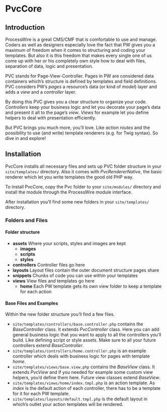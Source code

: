 # PvcCore

## Introduction

ProcessWire is a great CMS/CMF that is comfortable to use and manage. Coders as well as designers especially love the fact that PW gives you a maximum of freedom when it comes to structuring and coding your templates. But also it is this freedom that makes every single one of us come up with her or his completely own style how to deal with files, separation of data, logic and presentation.

PVC stands for Page-View-Controller. Pages in PW are considered data containers which’s structure is defined by templates and field definitions. PVC considers PW’s _pages_ a resource’s data (or kind of _model_) layer and adds a _view_ and a _controller_ layer.

By doing this PVC gives you a clear structure to organize your code. _Controllers_ keep your business logic and let you decorate your page’s data and present it all to the page’s _view_. _Views_ for example let you define helpers to deal with presentation efficiently.

But PVC brings you much more, you’ll love. Like _action routes_ and the possibility to use (and write) template renderers (e.g. for Twig syntax). So dive in and explore!

## Installation
PvcCore installs all necessary files and sets up PVC folder structure in your ```site/templates/``` directory. Also it comes with _PvcRendererNative_, the basic renderer which let you write templates the good old PHP way.

To install PvcCore, copy the Pvc folder to your ```site/modules/``` directory and install the module through the ProcessWire module interface.

After installation you’ll find some new folders in your ```site/templates/``` directory.

### Folders and Files

#### Folder structure

* __assets__ Where your scripts, styles and images are kept
  * __images__
  * __scripts__
  * __styles__
* __controllers__ Controller files go here
* __layouts__ Layout files contain the outer document structure pages share
* __snippets__ Chunks of code you can use within your templates
* __views__ View files and templates go here
  * __home__ Each PW template gets its own view folder to keep a template for each action

#### Base Files and Examples

Within the new folder structure you’ll find a few files.

* ```site/templates/controllers/base.controller.php``` contains the _BaseController_ class. It extends _PvcController_ class. Here you can add general business logic that you want to apply to all the controllers you’ll build. Like defining script or style assets. Make sure to all your future controllers extend _BaseController_.
* ```site/templates/controllers/home.controller.php``` is an example controller which deals with business logic for pages with template _home_.
* ```site/templates/views/base.view.php``` contains the _BaseView_ class. It extends _PvcView_ and if you needed for example some custom view helpers, you’d define them here. Future view classes extend _BaseView_.
* ```site/templates/views/home/index.tmpl.php``` is an action template. As _index_ is the default action of each controller, there has to be a template for it for each PW template.
* ```site/templates/layouts/default.tmpl.php``` is the default layout in which’s outlet your action templates will be rendered.